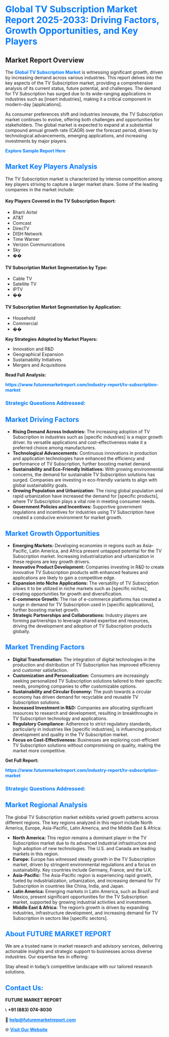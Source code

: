 <h1 style="color: #007BFF;">Global TV Subscription Market Report 2025-2033: Driving Factors, Growth Opportunities, and Key Players</h1>

<section id="overview">
<h2>Market Report Overview</h2>
<p>The <a href="https://www.futuremarketreport.com/industry-report/tv-subscription-market" style="color: #007BFF; text-decoration: none;"><strong>Global TV Subscription Market</strong></a> is witnessing significant growth, driven by increasing demand across various industries. This report delves into the key aspects of the TV Subscription market, providing a comprehensive analysis of its current status, future potential, and challenges. The demand for TV Subscription has surged due to its wide-ranging applications in industries such as [insert industries], making it a critical component in modern-day [applications].</p>
<p>As consumer preferences shift and industries innovate, the TV Subscription market continues to evolve, offering both challenges and opportunities for stakeholders. The global market is expected to expand at a substantial compound annual growth rate (CAGR) over the forecast period, driven by technological advancements, emerging applications, and increasing investments by major players.</p>
</section>

<section id="overview">
<p><a href="https://www.futuremarketreport.com/request-sample/reportId=118439" style="color: #007BFF; text-decoration: none;"><strong>Explore Sample Report Here</strong></a></p>
</section>

<section id="key-players">
<h2 style="color: #007BFF;">Market Key Players Analysis</h2>
<p>The TV Subscription market is characterized by intense competition among key players striving to capture a larger market share. Some of the leading companies in the market include:</p>
<h4>Key Players Covered in the TV Subscription Report:</h4>
<ul><li>Bharti Airtel</li><li>AT&amp;T</li><li>Comcast</li><li>DirecTV</li><li>DISH Network</li><li>Time Warner</li><li>Verizon Communications</li><li>Sky</li><li>��</li></ul>
<h4>TV Subscription Market Segmentation by Type:</h4>
<ul><li>Cable TV</li><li>Satellite TV</li><li>IPTV</li><li>��</li></ul>

<h4>TV Subscription Market Segmentation by Application:</h4>
<ul><li>Household</li><li>Commercial</li><li>��</li></ul>
<p><strong>Key Strategies Adopted by Market Players:</strong></p>
<ul>
<li>Innovation and R&D</li>
<li>Geographical Expansion</li>
<li>Sustainability Initiatives</li>
<li>Mergers and Acquisitions</li>
</ul>
</section>

<section>
<p><strong>Read Full Analysis: </strong></p><a href="https://www.futuremarketreport.com/industry-report/tv-subscription-market" style="color: #007BFF; text-decoration: none;"><strong>https://www.futuremarketreport.com/industry-report/tv-subscription-market</strong></a>
<h3 style="color: #007BFF;">Strategic Questions Addressed:</h3>
</section>

<section id="driving-factors">
<h2 style="color: #007BFF;">Market Driving Factors</h2>
<ul>
<li><strong>Rising Demand Across Industries:</strong> The increasing adoption of TV Subscription in industries such as [specific industries] is a major growth driver. Its versatile applications and cost-effectiveness make it a preferred choice among manufacturers.</li>
<li><strong>Technological Advancements:</strong> Continuous innovations in production and application technologies have enhanced the efficiency and performance of TV Subscription, further boosting market demand.</li>
<li><strong>Sustainability and Eco-Friendly Initiatives:</strong> With growing environmental concerns, the demand for sustainable TV Subscription solutions has surged. Companies are investing in eco-friendly variants to align with global sustainability goals.</li>
<li><strong>Growing Population and Urbanization:</strong> The rising global population and rapid urbanization have increased the demand for [specific products], where TV Subscription plays a vital role in meeting consumer needs.</li>
<li><strong>Government Policies and Incentives:</strong> Supportive government regulations and incentives for industries using TV Subscription have created a conducive environment for market growth.</li>
</ul>
</section>

<section id="growth-opportunities">
<h2 style="color: #007BFF;">Market Growth Opportunities</h2>
<ul>
<li><strong>Emerging Markets:</strong> Developing economies in regions such as Asia-Pacific, Latin America, and Africa present untapped potential for the TV Subscription market. Increasing industrialization and urbanization in these regions are key growth drivers.</li>
<li><strong>Innovative Product Development:</strong> Companies investing in R&D to create innovative TV Subscription products with enhanced features and applications are likely to gain a competitive edge.</li>
<li><strong>Expansion into Niche Applications:</strong> The versatility of TV Subscription allows it to be utilized in niche markets such as [specific niches], creating opportunities for growth and diversification.</li>
<li><strong>E-commerce Growth:</strong> The rise of e-commerce platforms has created a surge in demand for TV Subscription used in [specific applications], further boosting market growth.</li>
<li><strong>Strategic Partnerships and Collaborations:</strong> Industry players are forming partnerships to leverage shared expertise and resources, driving the development and adoption of TV Subscription products globally.</li>
</ul>
</section>

<section id="trending-factors">
<h2 style="color: #007BFF;">Market Trending Factors</h2>
<ul>
<li><strong>Digital Transformation:</strong> The integration of digital technologies in the production and distribution of TV Subscription has improved efficiency and customer satisfaction.</li>
<li><strong>Customization and Personalization:</strong> Consumers are increasingly seeking personalized TV Subscription solutions tailored to their specific needs, prompting companies to offer customizable options.</li>
<li><strong>Sustainability and Circular Economy:</strong> The push towards a circular economy has driven demand for recyclable and reusable TV Subscription solutions.</li>
<li><strong>Increased Investment in R&D:</strong> Companies are allocating significant resources to research and development, resulting in breakthroughs in TV Subscription technology and applications.</li>
<li><strong>Regulatory Compliance:</strong> Adherence to strict regulatory standards, particularly in industries like [specific industries], is influencing product development and quality in the TV Subscription market.</li>
<li><strong>Focus on Cost-Effectiveness:</strong> Businesses are exploring cost-efficient TV Subscription solutions without compromising on quality, making the market more competitive.</li>
</ul>
</section>

<section>
<p><strong>Get Full Report: </strong></p><a href="https://www.futuremarketreport.com/industry-report/tv-subscription-market" style="color: #007BFF; text-decoration: none;"><strong>https://www.futuremarketreport.com/industry-report/tv-subscription-market</strong></a>
<h3 style="color: #007BFF;">Strategic Questions Addressed:</h3>
</section>


<section id="regional-analysis">
<h2 style="color: #007BFF;">Market Regional Analysis</h2>
<p>The global TV Subscription market exhibits varied growth patterns across different regions. The key regions analyzed in this report include North America, Europe, Asia-Pacific, Latin America, and the Middle East & Africa:</p>
<ul>
<li><strong>North America:</strong> This region remains a dominant player in the TV Subscription market due to its advanced industrial infrastructure and high adoption of new technologies. The U.S. and Canada are leading markets in this region.</li>
<li><strong>Europe:</strong> Europe has witnessed steady growth in the TV Subscription market, driven by stringent environmental regulations and a focus on sustainability. Key countries include Germany, France, and the U.K.</li>
<li><strong>Asia-Pacific:</strong> The Asia-Pacific region is experiencing rapid growth, fueled by industrialization, urbanization, and increasing demand for TV Subscription in countries like China, India, and Japan.</li>
<li><strong>Latin America:</strong> Emerging markets in Latin America, such as Brazil and Mexico, present significant opportunities for the TV Subscription market, supported by growing industrial activities and investments.</li>
<li><strong>Middle East & Africa:</strong> The region’s growth is driven by expanding industries, infrastructure development, and increasing demand for TV Subscription in sectors like [specific sectors].</li>
</ul>
</section>

<footer>
<h2 style="color: #007BFF;">About FUTURE MARKET REPORT</h2>
<p>We are a trusted name in market research and advisory services, delivering actionable insights and strategic support to businesses across diverse industries. Our expertise lies in offering:</p>

<p>Stay ahead in today’s competitive landscape with our tailored research solutions.</p>

<h2 style="color: #007BFF;">Contact Us:</h2>
<p><strong>FUTURE MARKET REPORT</strong></p>
<p>📞 <strong>+91 (883) 074-8030</strong></p>
<p>📧 <strong><a href="mailto:help@futuremarketreport.com" style="color: #007BFF;">help@futuremarketreport.com</a></strong></p>
<p>🌐 <strong><a href="https://www.futuremarketreport.com/" style="color: #007BFF;">Visit Our Website</a></strong></p>
</footer>